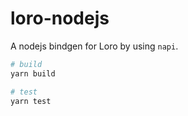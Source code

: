 # loro-nodejs

A nodejs bindgen for Loro by using `napi`.

```bash
# build
yarn build

# test
yarn test
```